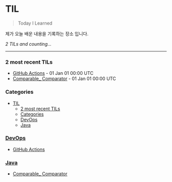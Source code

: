 # TIL
> Today I Learned

제가 오늘 배운 내용을 기록하는 장소 입니다.

_2 TILs and counting..._

---

### 2 most recent TILs

- [GitHub Actions](DevOps/GitHub-Actions.md) - 01 Jan 01 00:00 UTC
- [Comparable_ Comparator](Java/Comparable_Comparator.md) - 01 Jan 01 00:00 UTC

### Categories

- [TIL](#til)
    - [2 most recent TILs](#2-most-recent-tils)
    - [Categories](#categories)
    - [DevOps](#devops)
    - [Java](#java)


### [DevOps](#devops)
- [GitHub Actions](DevOps/GitHub-Actions.md)

### [Java](#java)
- [Comparable_ Comparator](Java/Comparable_Comparator.md)


